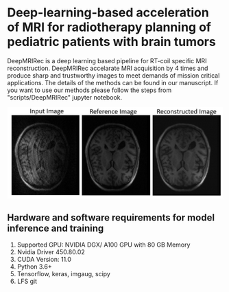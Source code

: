 # Deep-learning-based acceleration of MRI for radiotherapy planning of pediatric patients with brain tumors

DeepMRIRec is a deep learning based pipeline for RT-coil specific MRI reconstruction. DeepMRIRec accelarate MRI acquisition by 4 times and produce sharp and trustworthy images to meet demands of mission critical applications. The details of the methods can be found in our manuscript. If you want to use our methods please follow the steps from "scripts/DeepMRIRec" jupyter notebook. 

![MRI Reconstruction](misc/recout.jpg?raw=true "MRI Reconstruction")

## Hardware and software requirements for model inference and training
1. Supported GPU: NVIDIA DGX/ A100 GPU with 80 GB Memory
2. Nvidia Driver 450.80.02
3. CUDA Version: 11.0
4. Python 3.6+
5. Tensorflow, keras, imgaug, scipy
6. LFS git
